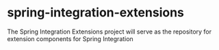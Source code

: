 spring-integration-extensions
=============================

The Spring Integration Extensions project will serve as the repository for extension components for Spring Integration